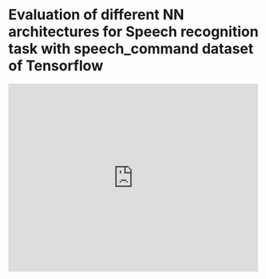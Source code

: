 # Evaluation of different NN architectures for Speech recognition task with speech_command dataset of Tensorflow


<embed src="https://github.com/maxhoeth/speech-recognition/blob/main/pdf/speech_recognition.pdf" width="500" height="375" 
 type="application/pdf">